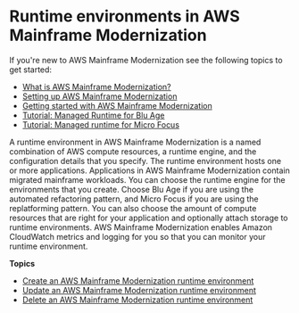 # Runtime environments in AWS Mainframe Modernization<a name="environments-m2"></a>

If you're new to AWS Mainframe Modernization see the following topics to get started:
+ [What is AWS Mainframe Modernization?](what-is-m2.md)
+ [Setting up AWS Mainframe Modernization](setting-up.md)
+ [Getting started with AWS Mainframe Modernization](getting-started.md)
+ [Tutorial: Managed Runtime for Blu Age](tutorial-runtime-ba.md)
+ [Tutorial: Managed runtime for Micro Focus](tutorial-runtime-mf.md)

A runtime environment in AWS Mainframe Modernization is a named combination of AWS compute resources, a runtime engine, and the configuration details that you specify\. The runtime environment hosts one or more applications\. Applications in AWS Mainframe Modernization contain migrated mainframe workloads\. You can choose the runtime engine for the environments that you create\. Choose Blu Age if you are using the automated refactoring pattern, and Micro Focus if you are using the replatforming pattern\. You can also choose the amount of compute resources that are right for your application and optionally attach storage to runtime environments\. AWS Mainframe Modernization enables Amazon CloudWatch metrics and logging for you so that you can monitor your runtime environment\.

**Topics**
+ [Create an AWS Mainframe Modernization runtime environment](create-environments-m2.md)
+ [Update an AWS Mainframe Modernization runtime environment](update-environments-m2.md)
+ [Delete an AWS Mainframe Modernization runtime environment](delete-environments-m2.md)